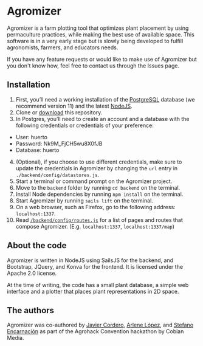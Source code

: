 # Agromizer
Agromizer is a farm plotting tool that optimizes plant placement by using permaculture practices, while making the best use of available space. This software is in a very early stage but is slowly being developed to fulfill agronomists, farmers, and educators needs.

If you have any feature requests or would like to make use of Agromizer but you don't know how, feel free to contact us through the Issues page.

## Installation
1. First, you’ll need a working installation of the [PostgreSQL](https://www.postgresql.org/download/) database (we recommend version 11) and the latest [NodeJS](https://nodejs.org/en/).
2. Clone or [download](https://github.com/ImaginarySenseHackatons/Agromizer/archive/master.zip) this repository.
3. In Postgres, you’ll need to create an account and a database with the following credentials or credentials of your preference:
  * User: huerto
  * Password: Nk9M_FjCH5wu8X0fJB
  * Database: huerto
4. (Optional), if you choose to use different credentials, make sure to update the credentials in Agromizer by changing the `url` entry in `./backend/config/datastores.js`.
5. Start a terminal or command prompt on the Agromizer project.
6. Move to the `backend` folder by running `cd backend` on the terminal.
7. Install Node dependencies by running `npm install` on the terminal.
8. Start Agromizer by running `sails lift` on the terminal.
9. On a web browser, such as Firefox, go to the following address: `localhost:1337`.
10. Read [`/backend/config/routes.js`](https://github.com/ImaginarySenseHackatons/Agromizer/blob/master/backend/config/routes.js) for a list of pages and routes that compose Agromizer. (E.g. `localhost:1337`, `localhost:1337/map`)

## About the code
Agromizer is written in NodeJS using SailsJS for the backend, and Bootstrap, JQuery, and Konva for the frontend. It is licensed under the Apache 2.0 license.

At the time of writing, the code has a small plant database, a simple web interface and a plotter that places plant representations in 2D space.
 
## The authors
Agromizer was co-authored by [Javier Cordero](https://github.com/javiercordero), [Arlene López](https://github.com/arlini), and [Stefano Encarnación](https://github.com/Stech16) as part of the Agrohack Convention hackathon by Cobian Media.

